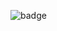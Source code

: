 ![badge](https://img.shields.io/endpoint?url=https://gist.githubusercontent.com/devremoto/b6721ff1778c73fd9cd2da610fb355a6/raw/code-coverage.json)